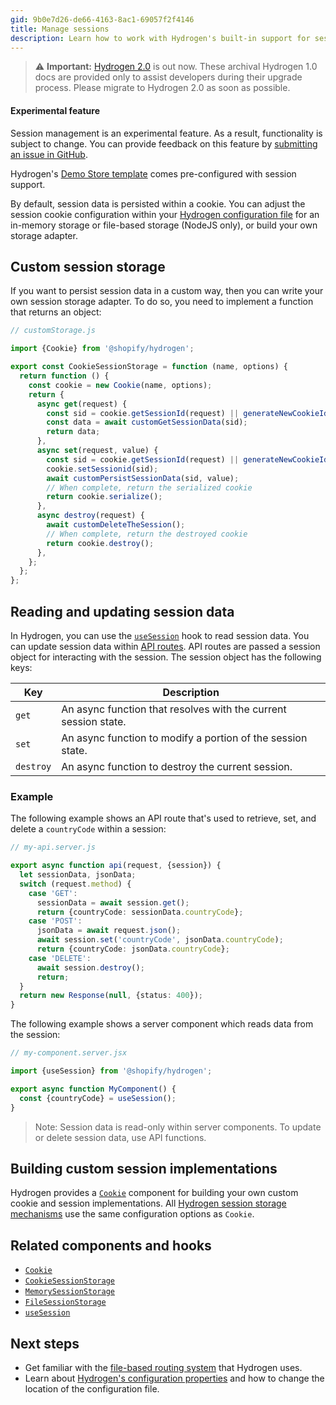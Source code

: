 ```yaml
---
gid: 9b0e7d26-de66-4163-8ac1-69057f2f4146
title: Manage sessions
description: Learn how to work with Hydrogen's built-in support for session management.
---
```


> ⚠️ **Important:** [Hydrogen 2.0](https://hydrogen.shopify.dev) is out now. These archival Hydrogen 1.0 docs are provided only to assist developers during their upgrade process. Please migrate to Hydrogen 2.0 as soon as possible.


<aside class="note beta">
<h4>Experimental feature</h4>

<p>Session management is an experimental feature. As a result, functionality is subject to change. You can provide feedback on this feature by <a href="https://github.com/Shopify/hydrogen/issues">submitting an issue in GitHub</a>.</p>

</aside>

Hydrogen's [Demo Store template](/docs/tutorials/getting-started/templates) comes pre-configured with session support.

By default, session data is persisted within a cookie. You can adjust the session cookie configuration within your [Hydrogen configuration file](/docs/tutorials/configuration#session) for an in-memory storage or file-based storage (NodeJS only), or build your own storage adapter.

## Custom session storage

If you want to persist session data in a custom way, then you can write your own session storage adapter. To do so, you need to implement a function that returns an object:

```ts
// customStorage.js

import {Cookie} from '@shopify/hydrogen';

export const CookieSessionStorage = function (name, options) {
  return function () {
    const cookie = new Cookie(name, options);
    return {
      async get(request) {
        const sid = cookie.getSessionId(request) || generateNewCookieId();
        const data = await customGetSessionData(sid);
        return data;
      },
      async set(request, value) {
        const sid = cookie.getSessionId(request) || generateNewCookieId();
        cookie.setSessionid(sid);
        await customPersistSessionData(sid, value);
        // When complete, return the serialized cookie
        return cookie.serialize();
      },
      async destroy(request) {
        await customDeleteTheSession();
        // When complete, return the destroyed cookie
        return cookie.destroy();
      },
    };
  };
};
```



## Reading and updating session data

In Hydrogen, you can use the [`useSession`](/docs/hooks/framework/usesession) hook to read session data. You can update session data within [API routes](/docs/tutorials/routing#api-routes). API routes are passed a session object for interacting with the session. The session object has the following keys:

| Key       | Description                                                     |
| --------- | --------------------------------------------------------------- |
| `get`     | An async function that resolves with the current session state. |
| `set`     | An async function to modify a portion of the session state.     |
| `destroy` | An async function to destroy the current session.               |

### Example

The following example shows an API route that's used to retrieve, set, and delete a `countryCode` within a session:

```ts
// my-api.server.js

export async function api(request, {session}) {
  let sessionData, jsonData;
  switch (request.method) {
    case 'GET':
      sessionData = await session.get();
      return {countryCode: sessionData.countryCode};
    case 'POST':
      jsonData = await request.json();
      await session.set('countryCode', jsonData.countryCode);
      return {countryCode: jsonData.countryCode};
    case 'DELETE':
      await session.destroy();
      return;
  }
  return new Response(null, {status: 400});
}
```



The following example shows a server component which reads data from the session:

```ts
// my-component.server.jsx

import {useSession} from '@shopify/hydrogen';

export async function MyComponent() {
  const {countryCode} = useSession();
}
```



> Note:
> Session data is read-only within server components. To update or delete session data, use API functions.

## Building custom session implementations

Hydrogen provides a [`Cookie`](/docs/components/framework/cookie) component for building your own custom cookie and session implementations. All [Hydrogen session storage mechanisms](/docs/tutorials/sessions#types-of-session-storage) use the same configuration options as `Cookie`.

## Related components and hooks

- [`Cookie`](/docs/components/framework/cookie)
- [`CookieSessionStorage`](/docs/components/framework/cookiesessionstorage)
- [`MemorySessionStorage`](/docs/components/framework/memorysessionstorage)
- [`FileSessionStorage`](/docs/components/framework/filesessionstorage)
- [`useSession`](/docs/hooks/framework/usesession)

## Next steps

- Get familiar with the [file-based routing system](/docs/tutorials/routing) that Hydrogen uses.
- Learn about [Hydrogen's configuration properties](/docs/tutorials/configuration) and how to change the location of the configuration file.
